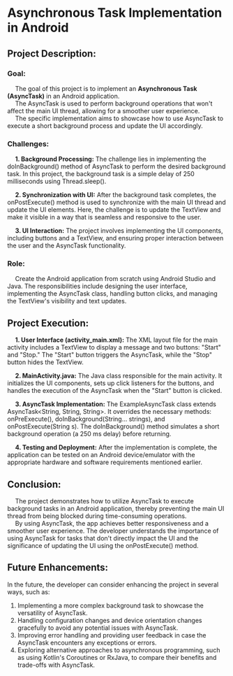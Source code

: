 # Asynchronous Task Implementation in Android
## Project Description:
### Goal:
&emsp; The goal of this project is to implement an **Asynchronous Task (AsyncTask)** in an Android application. \
&emsp; The AsyncTask is used to perform background operations that won't affect the main UI thread, allowing for a smoother user experience. \
&emsp; The specific implementation aims to showcase how to use AsyncTask to execute a short background process and update the UI accordingly.

### Challenges:
&emsp; **1. Background Processing:** The challenge lies in implementing the doInBackground() method of AsyncTask to perform the desired background task. In this  project, the background task is a simple delay of 250 milliseconds using Thread.sleep().

&emsp; **2. Synchronization with UI:** After the background task completes, the onPostExecute() method is used to synchronize with the main UI thread and update the UI elements. Here, the challenge is to update the TextView and make it visible in a way that is seamless and responsive to the user.

&emsp; **3. UI Interaction:** The project involves implementing the UI components, including buttons and a TextView, and ensuring proper interaction between the user and the AsyncTask functionality.

### Role:
&emsp; Create the Android application from scratch using Android Studio and Java. The responsibilities include designing the user interface, implementing the AsyncTask class, handling button clicks, and managing the TextView's visibility and text updates.

## Project Execution:
&emsp; **1. User Interface (activity_main.xml):** The XML layout file for the main activity includes a TextView to display a message and two buttons: "Start" and "Stop." The "Start" button triggers the AsyncTask, while the "Stop" button hides the TextView.

&emsp; **2. MainActivity.java:** The Java class responsible for the main activity. It initializes the UI components, sets up click listeners for the buttons, and handles the execution of the AsyncTask when the "Start" button is clicked.

&emsp; **3. AsyncTask Implementation:** The ExampleAsyncTask class extends AsyncTask<String, String, String>. It overrides the necessary methods: onPreExecute(), doInBackground(String... strings), and onPostExecute(String s). The doInBackground() method simulates a short background operation (a 250 ms delay) before returning.

&emsp; **4. Testing and Deployment:** After the implementation is complete, the application can be tested on an Android device/emulator with the appropriate  hardware and software requirements mentioned earlier.

## Conclusion:
&emsp; The project demonstrates how to utilize AsyncTask to execute background tasks in an Android application, thereby preventing the main UI thread from being blocked during time-consuming operations. \
&emsp; By using AsyncTask, the app achieves better responsiveness and a smoother user experience. The developer understands the importance of using AsyncTask for tasks that don't directly impact the UI and the significance of updating the UI using the onPostExecute() method.

## Future Enhancements:
In the future, the developer can consider enhancing the project in several ways, such as:
1. Implementing a more complex background task to showcase the versatility of AsyncTask.
2. Handling configuration changes and device orientation changes gracefully to avoid any potential issues with AsyncTask.
3. Improving error handling and providing user feedback in case the AsyncTask encounters any exceptions or errors.
4. Exploring alternative approaches to asynchronous programming, such as using Kotlin's Coroutines or RxJava, to compare their benefits and trade-offs with AsyncTask.
